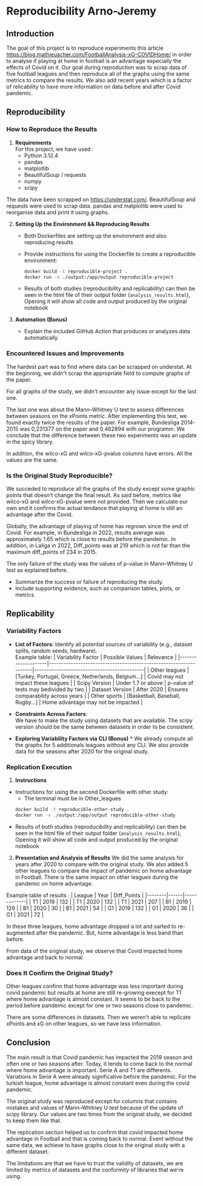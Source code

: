 # Reproducibility Arno-Jeremy

## Introduction

The goal of this project is to reproduce experiments this article https://blog.mathieuacher.com/FootballAnalysis-xG-COVIDHome/ in order to analyse if playing at home in football is an advantage especially the effects of Covid on it. Our goal during reproduction was to scrap data of five football leagues and then reproduce all of the graphs using the same metrics to compare the results. We also add recent years which is a factor of relicability to have more information on data before and after Covid pandemic. 

## Reproducibility

### How to Reproduce the Results
1. **Requirements**  
   For this project, we have used : 
    - Python 3.12.4
    - pandas
    - matplotlib
    - BeautifulSoup / requests
    - numpy
    - scipy

The data have been scrapped on https://understat.com/. BeautifulSoup and requests were used to scrap data. pandas and matplotlib were used to reorganise data and print it using graphs.

2. **Setting Up the Environment && Reproducing Results**  
   - Both Dockerfiles are setting up the environment and also reproducing results
   - Provide instructions for using the Dockerfile to create a reproducible environment:  
     ```bash
     docker build -t reproducible-project .
     docker run -v ./output:/app/output reproducible-project
     ```

   - Results of both studies (reproducibility and replicability) can then be seen in the html file of their output folder (`analysis_results.html`), 
     Opening it will show all code and output produced by the original notebook

4. **Automation (Bonus)**  
   - Explain the included GitHub Action that produces or analyzes data automatically.  
    
### Encountered Issues and Improvements

The hardest part was to find where data can be scrapped on understat. At the beginning, we didn't scrap the appropriate field to compute graphs of the paper.

For all graphs of the study, we didn't encounter any issue except for the last one.

The last one was about the Mann–Whitney U test to assess differences between seasons on the xPoints metric.
After implementing this test, we found exactly twice the results of the paper. For example, Bundesliga 2014-2015 was 0,231377 on the paper and 0.462894 with our programm. We conclude that the difference between these two experiments was an update in the spicy library. 

In addition, the wilco-xG and wilco-xG-pvalue columns have errors. All the values are the same.

### Is the Original Study Reproducible?

We succeded to reproduce all the graphs of the study except some graphic points that doesn't change the final result. As said before, metrics like wilco-xG and wilco-xG-pvalue were not provided. Then we calculate our own and it confirms the actual tendance that playing at home is still an advantage after the Covid.

Globally, the advantage of playing of home has regrown since the end of Covid. For example, in Bundesliga in 2022, results average was approximately 1.65 which is close to results before the pandemic. In addition, in Laliga in 2022, Diff_points was at 219 which is not far than the maximum diff_points of 234 in 2015.

The only failure of the study was the values of p-value in Mann–Whitney U test as explained before.

- Summarize the success or failure of reproducing the study.
- Include supporting evidence, such as comparison tables, plots, or metrics.

## Replicability

### Variability Factors
- **List of Factors**: Identify all potential sources of variability (e.g., dataset splits, random seeds, hardware).  
  Example table:
  | Variability Factor | Possible Values                                                   | Relevance                                   |
  |--------------------|-------------------------------------------------------------------|---------------------------------------------|
  | Other leagues     | [Turkey, Portugal, Greece, Netherlands, Belgium...]               | Covid may not impact these leagues          |
  | Scipy Version      | Under 1.7 or above                                                | p-value of tests may bedivided by two       |
  | Dataset Version    | After 2020                                                        | Ensures comparability across years          |
  | Other sports      | [Basketball, Baseball, Rugby...]                                  | Home advantage may not be impacted          |   

- **Constraints Across Factors**:  
  We have to make the study using datasets that are available. The scipy version should be the same between datasets in order to be consistent.

- **Exploring Variability Factors via CLI (Bonus)**  *
  We already compute all the graphs for 5 additionals leagues without any CLI. We also provide data for the seasons after 2020 for the original study.

### Replication Execution
1. **Instructions**  
 - Instructions for using the second Dockerfile with other study:
     - The terminal must be in Other_leagues
     ```bash
     docker build -t reproducible-other-study .
     docker run -v ./output:/app/output reproducible-other-study
     ```
- Results of both studies (reproducibility and replicability) can then be seen in the html file of their output folder (`analysis_results.html`), 
Opening it will show all code and output produced by the original notebook

2. **Presentation and Analysis of Results** 
  We did the same analysis for years after 2020 to compare with the original study. We also added 5 other leagues to compare the impact of pandemic on home advantage in Football. There is the same impact on other leagues during the pandemic on home advantage.

  Example table of results : 
  | League | Year | Diff_Points |
  |--------|------|-------------|
  | T1     | 2019 | 132         |
  | T1     | 2020 | 132         |
  | T1     | 2021 | 207         |
  | B1     | 2019 | 129         |
  | B1     | 2020 | 30          |
  | B1     | 2021 | 54          |
  | G1     | 2019 | 132         |
  | G1     | 2020 | 36          |
  | G1     | 2021 | 72          |


  In these three leagues, home advantage dropped a lot and sarted to re-augmented after the pandemic. But, home advantage is less band than before.

  From data of the original study, we observe that Covid impacted home advantage and back to normal.
 

### Does It Confirm the Original Study?

Other leagues confirm that home advantage was less important during covid pandemic but results at home are still re-growing execept for T1 where home advantage is almost constant.
It seems to be back to the period before pandemic except for one or two seasons close to pandemic.

There are some differences in datasets. Then we weren't able to replicate xPoints and xG on other leagues, so we have less information. 

## Conclusion

The main result is that Covid pandemic has impacted the 2019 season and often one or two seasons after. Today, it tends to come back to the normal where home advantage is important. Serie A and T1 are differents. Variations in Serie A were already significative before the pandemic. For the turkish league, home advantage is almost constant even during the covid pandemic. 

The original study was reproduced except for columns that contains mistakes and values of Mann–Whitney U test because of the update of scipy library. Our values are two times from the original study, we decided to keep them like that.

The replication section helped us to confirm that covid impacted home advantage in Football and that is coming back to normal. Event without the same data, we achieve to have graphs close to the original study with a different dataset.

The limitations are that we have to trust the validity of datasets, we are limited by metrics of datasets and the conformity of libraries that we're using.
